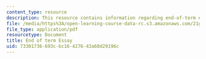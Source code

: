 ```yaml
---
content_type: resource
description: This resource contains information regarding end-of-term essay instructions.
file: /media/https%3A/open-learning-course-data-rc.s3.amazonaws.com/21g-109-chinese-iii-streamlined-fall-2005/73301736693cbc16427643a60d29196c_MIT21G_109F05_finess.pdf
file_type: application/pdf
resourcetype: Document
title: End of term Essay
uid: 73301736-693c-bc16-4276-43a60d29196c
---
```

